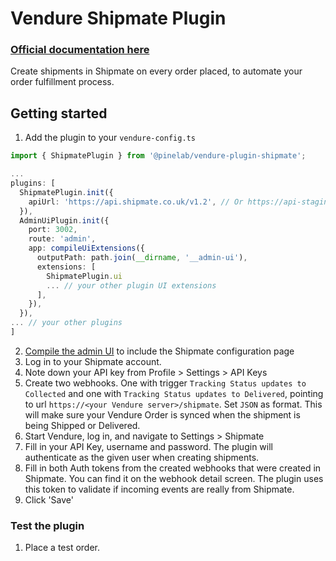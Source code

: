 # Vendure Shipmate Plugin

### [Official documentation here](https://pinelab-plugins.com/plugin/vendure-plugin-shipmate)

Create shipments in Shipmate on every order placed, to automate your order fulfillment process.

## Getting started

1. Add the plugin to your `vendure-config.ts`

```ts
import { ShipmatePlugin } from '@pinelab/vendure-plugin-shipmate';

...
plugins: [
  ShipmatePlugin.init({
    apiUrl: 'https://api.shipmate.co.uk/v1.2', // Or https://api-staging.shipmate.co.uk/v1.2 for the testing environment
  }),
  AdminUiPlugin.init({
    port: 3002,
    route: 'admin',
    app: compileUiExtensions({
      outputPath: path.join(__dirname, '__admin-ui'),
      extensions: [
        ShipmatePlugin.ui
        ... // your other plugin UI extensions
      ],
    }),
  }),
... // your other plugins
]

```

2. [Compile the admin UI](https://docs.vendure.io/guides/extending-the-admin-ui/getting-started/#setup) to include the Shipmate configuration page
3. Log in to your Shipmate account.
4. Note down your API key from Profile > Settings > API Keys
5. Create two webhooks. One with trigger `Tracking Status updates to Collected` and one with `Tracking Status updates to Delivered`, pointing to url `https://<your Vendure server>/shipmate`. Set `JSON` as format. This will make sure your Vendure Order is synced when the shipment is being Shipped or Delivered.
6. Start Vendure, log in, and navigate to Settings > Shipmate
7. Fill in your API Key, username and password. The plugin will authenticate as the given user when creating shipments.
8. Fill in both Auth tokens from the created webhooks that were created in Shipmate. You can find it on the webhook detail screen. The plugin uses this token to validate if incoming events are really from Shipmate.
9. Click 'Save'

### Test the plugin

1. Place a test order.
